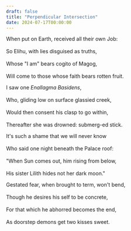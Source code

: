 ```yaml
---
draft: false
title: "Perpendicular Intersection"
date: 2024-07-17T00:00:00
---
```


When put on Earth, received all their own Job: <br>  
So Elihu, with lies disguised as truths, <br>  
Whose "I am" bears cogito of Magog, <br>  
Will come to those whose faith bears rotten fruit. 

I saw one _Enallagma Basidens_, <br>  
Who, gliding low on surface glassied creek, <br>  
Would then consent his clasp to go within, <br>  
Thereafter she was drowned: submerg-ed stick.

It's such a shame that we will never know <br>  
Who said one night beneath the Palace roof: <br>  
"When Sun comes out, him rising from below, <br>  
His sister Lilith hides not her dark moon."

Gestated fear, when brought to term, won't bend, <br>  
Though he desires his self to be concrete, <br>  
For that which he abhorred becomes the end, <br>  
As doorstep demons get two kisses sweet. 
